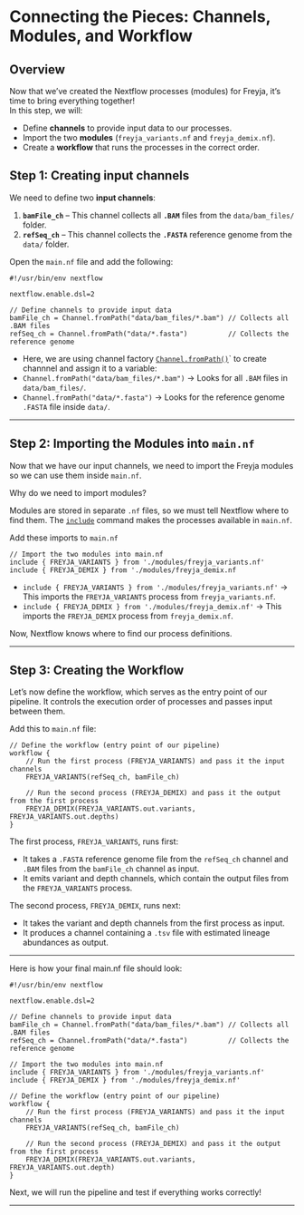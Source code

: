 # **Connecting the Pieces: Channels, Modules, and Workflow**

## **Overview**
Now that we’ve created the Nextflow processes (modules) for Freyja, it’s time to bring everything together!  
In this step, we will:  

- Define **channels** to provide input data to our processes.  
- Import the two **modules** (`freyja_variants.nf` and `freyja_demix.nf`).  
- Create a **workflow** that runs the processes in the correct order.  

## **Step 1: Creating input channels**

We need to define two **input channels**:  
1. **`bamFile_ch`** – This channel collects all **`.BAM`** files from the `data/bam_files/` folder.  
2. **`refSeq_ch`** – This channel collects the **`.FASTA`** reference genome from the `data/` folder.  

Open the `main.nf` file and add the following:

```nextflow
#!/usr/bin/env nextflow

nextflow.enable.dsl=2

// Define channels to provide input data
bamFile_ch = Channel.fromPath("data/bam_files/*.bam") // Collects all .BAM files
refSeq_ch = Channel.fromPath("data/*.fasta")          // Collects the reference genome
```

- Here, we are using channel factory [`Channel.fromPath()`](https://www.nextflow.io/docs/latest/channel.html#channel-factories)` to create channnel and assign it to a variable:
- `Channel.fromPath("data/bam_files/*.bam")` → Looks for all `.BAM` files in `data/bam_files/`.
- `Channel.fromPath("data/*.fasta")` → Looks for the reference genome `.FASTA` file inside `data/`.

---

## **Step 2: Importing the Modules into `main.nf`**
Now that we have our input channels, we need to import the Freyja modules so we can use them inside `main.nf`.

Why do we need to import modules?

Modules are stored in separate `.nf` files, so we must tell Nextflow where to find them.
The [`include`](https://www.nextflow.io/docs/latest/reference/syntax.html#include) command makes the processes available in `main.nf`.

Add these imports to `main.nf`

```nextflow
// Import the two modules into main.nf
include { FREYJA_VARIANTS } from './modules/freyja_variants.nf'
include { FREYJA_DEMIX } from './modules/freyja_demix.nf
```

- `include { FREYJA_VARIANTS } from './modules/freyja_variants.nf'` → This imports the `FREYJA_VARIANTS` process from `freyja_variants.nf`.
- `include { FREYJA_DEMIX } from './modules/freyja_demix.nf'` → This imports the `FREYJA_DEMIX` process from `freyja_demix.nf`.

Now, Nextflow knows where to find our process definitions.

---

## **Step 3: Creating the Workflow**

Let’s now define the workflow, which serves as the entry point of our pipeline. It controls the execution order of processes and passes input between them.

Add this to `main.nf` file:

```nextflow
// Define the workflow (entry point of our pipeline)
workflow {
    // Run the first process (FREYJA_VARIANTS) and pass it the input channels
    FREYJA_VARIANTS(refSeq_ch, bamFile_ch)

    // Run the second process (FREYJA_DEMIX) and pass it the output from the first process
    FREYJA_DEMIX(FREYJA_VARIANTS.out.variants, FREYJA_VARIANTS.out.depths)
}
```

The first process, `FREYJA_VARIANTS`, runs first:

- It takes a `.FASTA` reference genome file from the `refSeq_ch` channel and `.BAM` files from the `bamFile_ch` channel as input.
- It emits variant and depth channels, which contain the output files from the `FREYJA_VARIANTS` process.

The second process, `FREYJA_DEMIX`, runs next:

- It takes the variant and depth channels from the first process as input.
- It produces a channel containing a `.tsv` file with estimated lineage abundances as output.

---

Here is how your final main.nf file should look:

```nextflow
#!/usr/bin/env nextflow

nextflow.enable.dsl=2

// Define channels to provide input data
bamFile_ch = Channel.fromPath("data/bam_files/*.bam") // Collects all .BAM files
refSeq_ch = Channel.fromPath("data/*.fasta")          // Collects the reference genome

// Import the two modules into main.nf
include { FREYJA_VARIANTS } from './modules/freyja_variants.nf'
include { FREYJA_DEMIX } from './modules/freyja_demix.nf'

// Define the workflow (entry point of our pipeline)
workflow {
    // Run the first process (FREYJA_VARIANTS) and pass it the input channels
    FREYJA_VARIANTS(refSeq_ch, bamFile_ch)

    // Run the second process (FREYJA_DEMIX) and pass it the output from the first process
    FREYJA_DEMIX(FREYJA_VARIANTS.out.variants, FREYJA_VARIANTS.out.depth)
}
```

Next, we will run the pipeline and test if everything works correctly!

---